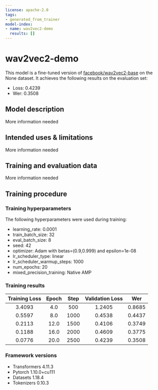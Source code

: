 ```yaml
---
license: apache-2.0
tags:
- generated_from_trainer
model-index:
- name: wav2vec2-demo
  results: []
---
```


<!-- This model card has been generated automatically according to the information the Trainer had access to. You
should probably proofread and complete it, then remove this comment. -->

# wav2vec2-demo

This model is a fine-tuned version of [facebook/wav2vec2-base](https://huggingface.co/facebook/wav2vec2-base) on the None dataset.
It achieves the following results on the evaluation set:
- Loss: 0.4239
- Wer: 0.3508

## Model description

More information needed

## Intended uses & limitations

More information needed

## Training and evaluation data

More information needed

## Training procedure

### Training hyperparameters

The following hyperparameters were used during training:
- learning_rate: 0.0001
- train_batch_size: 32
- eval_batch_size: 8
- seed: 42
- optimizer: Adam with betas=(0.9,0.999) and epsilon=1e-08
- lr_scheduler_type: linear
- lr_scheduler_warmup_steps: 1000
- num_epochs: 20
- mixed_precision_training: Native AMP

### Training results

| Training Loss | Epoch | Step | Validation Loss | Wer    |
|:-------------:|:-----:|:----:|:---------------:|:------:|
| 3.4093        | 4.0   | 500  | 1.2405          | 0.8685 |
| 0.5597        | 8.0   | 1000 | 0.4538          | 0.4437 |
| 0.2113        | 12.0  | 1500 | 0.4106          | 0.3749 |
| 0.1188        | 16.0  | 2000 | 0.4609          | 0.3775 |
| 0.0776        | 20.0  | 2500 | 0.4239          | 0.3508 |


### Framework versions

- Transformers 4.11.3
- Pytorch 1.10.0+cu111
- Datasets 1.18.4
- Tokenizers 0.10.3
